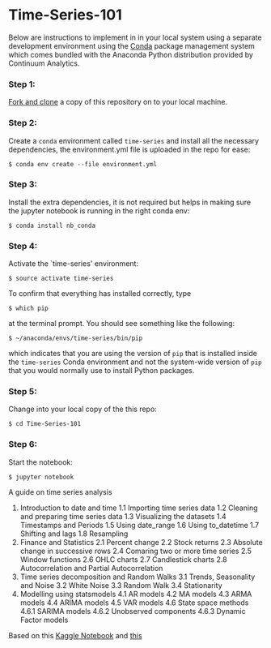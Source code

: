 # Time-Series-101

Below are instructions to implement in in your local system using a separate development environment using the [Conda](http://conda.pydata.org/docs/index.html) package management system which comes bundled with the Anaconda Python distribution provided by Continuum Analytics.

### Step 1:
[Fork and clone](https://github.com/siddharthksah/Time-Series-101) a copy of this repository on to your local machine.

### Step 2:
Create a `conda` environment called `time-series` and install all the necessary dependencies, the environment.yml file is uploaded in the repo for ease:

    $ conda env create --file environment.yml
    
### Step 3:
Install the extra dependencies, it is not required but helps in making sure the jupyter notebook is running in the right conda env:

    $ conda install nb_conda

### Step 4:
Activate the `time-series' environment:

    $ source activate time-series

To confirm that everything has installed correctly, type

    $ which pip

at the terminal prompt. You should see something like the following:

    $ ~/anaconda/envs/time-series/bin/pip

which indicates that you are using the version of `pip` that is installed inside the `time-series` Conda environment and not the system-wide version of `pip` that you would normally use to install Python packages.

### Step 5:
Change into your local copy of the this repo:

    $ cd Time-Series-101

### Step 6:
Start the notebook:

    $ jupyter notebook
    
A guide on time series analysis

1. Introduction to date and time
1.1 Importing time series data
1.2 Cleaning and preparing time series data
1.3 Visualizing the datasets
1.4 Timestamps and Periods
1.5 Using date_range
1.6 Using to_datetime
1.7 Shifting and lags
1.8 Resampling
2. Finance and Statistics
2.1 Percent change
2.2 Stock returns
2.3 Absolute change in successive rows
2.4 Comaring two or more time series
2.5 Window functions
2.6 OHLC charts
2.7 Candlestick charts
2.8 Autocorrelation and Partial Autocorrelation
3. Time series decomposition and Random Walks
3.1 Trends, Seasonality and Noise
3.2 White Noise
3.3 Random Walk
3.4 Stationarity
4. Modelling using statsmodels
4.1 AR models
4.2 MA models
4.3 ARMA models
4.4 ARIMA models
4.5 VAR models
4.6 State space methods
4.6.1 SARIMA models
4.6.2 Unobserved components
4.6.3 Dynamic Factor models


Based on this [Kaggle Notebook](https://www.kaggle.com/code/thebrownviking20/everything-you-can-do-with-a-time-series/notebook) and [this](https://www.kaggle.com/code/robikscube/time-series-forecasting-with-prophet/data)
